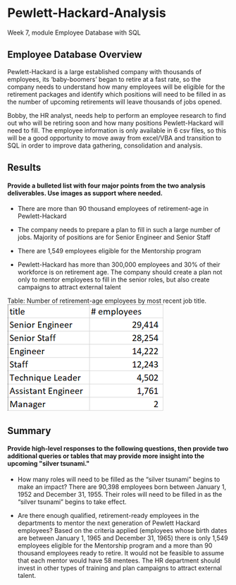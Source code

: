 # Pewlett-Hackard-Analysis
Week 7, module Employee Database with SQL

## Employee Database Overview

Pewlett-Hackard is a large established company with thousands of employees, its ‘baby-boomers’ began to retire at a fast rate, so the company needs to understand how many employees will be eligible for the retirement packages and identify which positions will need to be filled in as the number of upcoming retirements will leave thousands of jobs opened.

Bobby, the HR analyst, needs help to perform an employee research to find out who will be retiring soon and how many positions Pewlett-Hackard will need to fill. The employee information is only available in 6 csv files, so this will be a good opportunity to move away from excel/VBA and transition to SQL in order to improve data gathering, consolidation and analysis.



## Results
#### Provide a bulleted list with four major points from the two analysis deliverables. Use images as support where needed.

* There are more than 90 thousand employees of retirement-age in Pewlett-Hackard

* The company needs to prepare a plan to fill in such a large number of jobs. Majority of positions are for Senior Engineer and Senior Staff 

* There are 1,549 employees eligible for the Mentorship program 

* Pewlett-Hackard has more than 300,000 employees and 30% of their workforce is on retirement age. The company should create a plan not only to mentor employees to fill in the senior roles, but also create campaigns to attract external talent


Table: Number of retirement-age employees by most recent job title. 
![ScreenShot](https://github.com/liviamiyabara/Pewlett-Hackard-Analysis/blob/main/Analysis-Projects/Resources/retiring_titles_image.png)

## Summary
#### Provide high-level responses to the following questions, then provide two additional queries or tables that may provide more insight into the upcoming "silver tsunami."

* How many roles will need to be filled as the “silver tsunami” begins to make an impact? 
  There are 90,398 employees born between January 1, 1952 and December 31, 1955. Their roles will need to be filled in as the “silver tsunami” begins to take effect.
 
* Are there enough qualified, retirement-ready employees in the departments to mentor the next generation of Pewlett Hackard employees? 
  Based on the criteria applied (employees whose birth dates are between January 1, 1965 and December 31, 1965) there is only 1,549 employees eligible for the Mentorship program and a more than 90 thousand employees ready to retire. It would not be feasible to assume that each mentor would have 58 mentees. The HR department should invest in other types of training and plan campaigns to attract external talent. 

